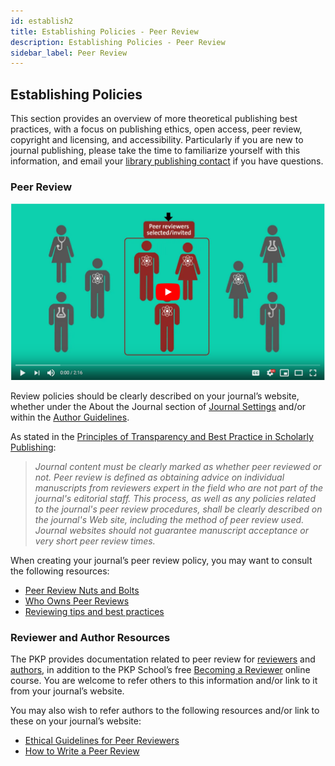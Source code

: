 ```yaml
---
id: establish2
title: Establishing Policies - Peer Review
description: Establishing Policies - Peer Review
sidebar_label: Peer Review
---
```


## Establishing Policies
This section provides an overview of more theoretical publishing best practices, with a focus on publishing ethics, open access, peer review, copyright and licensing, and accessibility. Particularly if you are new to journal publishing, please take the time to familiarize yourself with this information, and email your [library publishing contact](contacts.md) if you have questions.

### Peer Review
[![Peer Review Process](assets/peerreview.png)](https://youtu.be/DWzKI4WhSPQ)

Review policies should be clearly described on your journal’s website, whether under the About the Journal section of [Journal Settings](https://docs.pkp.sfu.ca/learning-ojs/en/journal-setup#masthead) and/or within the [Author Guidelines](https://docs.pkp.sfu.ca/learning-ojs/en/settings-workflow#author-guidelines).

As stated in the [Principles of Transparency and Best Practice in Scholarly Publishing](https://doaj.org/bestpractice):

> *Journal content must be clearly marked as whether peer reviewed or not. Peer review is defined as
> obtaining advice on individual manuscripts from reviewers expert in the field who are not part of
> the journal's editorial staff. This process, as well as any policies related to the journal's peer
> review procedures, shall be clearly described on the journal's Web site, including the method of
> peer review used. Journal websites should not guarantee manuscript acceptance or very short peer
> review times.*

When creating your journal’s peer review policy, you may want to consult the following resources:

- [Peer Review Nuts and Bolts](https://senseaboutscience.org/activities/peer-review-the-nuts-and-bolts/)
- [Who Owns Peer Reviews](https://publicationethics.org/files/u7140/Who_Owns_Peer_Reviews_Discussion_Document_Web.pdf)
- [Reviewing tips and best practices](https://authorservices.wiley.com/editors/peer-review/reviewing-tips-and-best-practice.html)

### Reviewer and Author Resources
The PKP provides documentation related to peer review for [reviewers](https://docs.pkp.sfu.ca/learning-ojs/en/reviewing) and [authors](https://docs.pkp.sfu.ca/learning-ojs/en/authoring#responding-to-a-review), in addition to the PKP School’s free [Becoming a Reviewer](https://pkpschool.sfu.ca/courses/becoming-a-reviewer/) online course. You are welcome to refer others to this information and/or link to it from your journal’s website.

You may also wish to refer authors to the following resources and/or link to these on your journal’s website:

 - [Ethical Guidelines for Peer Reviewers](https://publicationethics.org/files/Ethical_Guidelines_For_Peer_Reviewers_2.pdf)
 - [How to Write a Peer Review](https://publons.com/blog/how-to-write-a-peer-review-12-things-you-need-to-know/)
